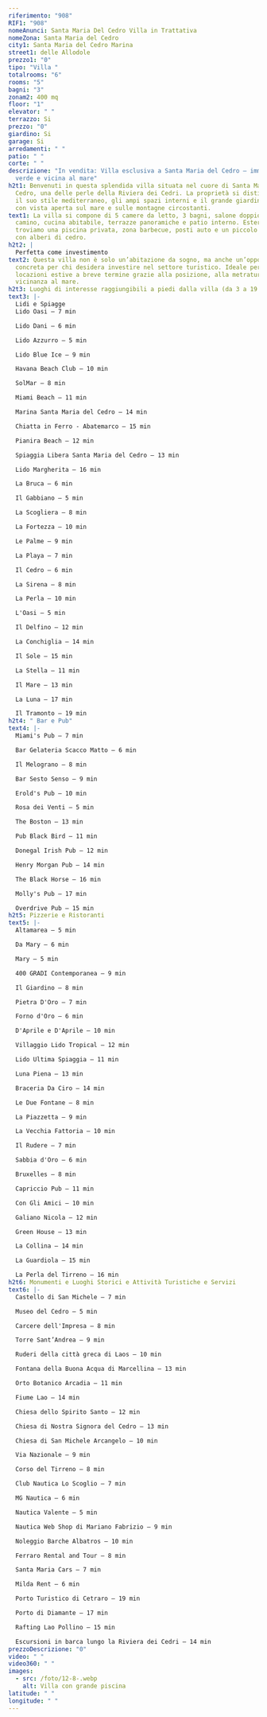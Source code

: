 ```yaml
---
riferimento: "908"
RIF1: "908"
nomeAnunci: Santa Maria Del Cedro Villa in Trattativa
nomeZona: Santa Maria del Cedro
city1: Santa Maria del Cedro Marina
street1: delle Allodole
prezzo1: "0"
tipo: "Villa "
totalrooms: "6"
rooms: "5"
bagni: "3"
zonam2: 400 mq
floor: "1"
elevator: " "
terrazzo: Si
prezzo: "0"
giardino: Si
garage: Si
arredamenti: " "
patio: " "
corte: " "
descrizione: "In vendita: Villa esclusiva a Santa Maria del Cedro – immersa nel
  verde e vicina al mare"
h2t1: Benvenuti in questa splendida villa situata nel cuore di Santa Maria del
  Cedro, una delle perle della Riviera dei Cedri. La proprietà si distingue per
  il suo stile mediterraneo, gli ampi spazi interni e il grande giardino privato
  con vista aperta sul mare e sulle montagne circostanti.
text1: La villa si compone di 5 camere da letto, 3 bagni, salone doppio con
  camino, cucina abitabile, terrazze panoramiche e patio interno. Esternamente
  troviamo una piscina privata, zona barbecue, posti auto e un piccolo frutteto
  con alberi di cedro.
h2t2: |
  Perfetta come investimento
text2: Questa villa non è solo un’abitazione da sogno, ma anche un’opportunità
  concreta per chi desidera investire nel settore turistico. Ideale per
  locazioni estive a breve termine grazie alla posizione, alla metratura e alla
  vicinanza al mare.
h2t3: Luoghi di interesse raggiungibili a piedi dalla villa (da 3 a 19 minuti)
text3: |-
  Lidi e Spiagge
  Lido Oasi – 7 min

  Lido Dani – 6 min

  Lido Azzurro – 5 min

  Lido Blue Ice – 9 min

  Havana Beach Club – 10 min

  SolMar – 8 min

  Miami Beach – 11 min

  Marina Santa Maria del Cedro – 14 min

  Chiatta in Ferro - Abatemarco – 15 min

  Pianira Beach – 12 min

  Spiaggia Libera Santa Maria del Cedro – 13 min

  Lido Margherita – 16 min

  La Bruca – 6 min

  Il Gabbiano – 5 min

  La Scogliera – 8 min

  La Fortezza – 10 min

  Le Palme – 9 min

  La Playa – 7 min

  Il Cedro – 6 min

  La Sirena – 8 min

  La Perla – 10 min

  L'Oasi – 5 min

  Il Delfino – 12 min

  La Conchiglia – 14 min

  Il Sole – 15 min

  La Stella – 11 min

  Il Mare – 13 min

  La Luna – 17 min

  Il Tramonto – 19 min
h2t4: " Bar e Pub"
text4: |-
  Miami's Pub – 7 min

  Bar Gelateria Scacco Matto – 6 min

  Il Melograno – 8 min

  Bar Sesto Senso – 9 min

  Erold's Pub – 10 min

  Rosa dei Venti – 5 min

  The Boston – 13 min

  Pub Black Bird – 11 min

  Donegal Irish Pub – 12 min

  Henry Morgan Pub – 14 min

  The Black Horse – 16 min

  Molly's Pub – 17 min

  Overdrive Pub – 15 min
h2t5: Pizzerie e Ristoranti
text5: |-
  Altamarea – 5 min

  Da Mary – 6 min

  Mary – 5 min

  400 GRADI Contemporanea – 9 min

  Il Giardino – 8 min

  Pietra D'Oro – 7 min

  Forno d'Oro – 6 min

  D'Aprile e D'Aprile – 10 min

  Villaggio Lido Tropical – 12 min

  Lido Ultima Spiaggia – 11 min

  Luna Piena – 13 min

  Braceria Da Ciro – 14 min

  Le Due Fontane – 8 min

  La Piazzetta – 9 min

  La Vecchia Fattoria – 10 min

  Il Rudere – 7 min

  Sabbia d'Oro – 6 min

  Bruxelles – 8 min

  Capriccio Pub – 11 min

  Con Gli Amici – 10 min

  Galiano Nicola – 12 min

  Green House – 13 min

  La Collina – 14 min

  La Guardiola – 15 min

  La Perla del Tirreno – 16 min
h2t6: Monumenti e Luoghi Storici e Attività Turistiche e Servizi
text6: |-
  Castello di San Michele – 7 min

  Museo del Cedro – 5 min

  Carcere dell'Impresa – 8 min

  Torre Sant’Andrea – 9 min

  Ruderi della città greca di Laos – 10 min

  Fontana della Buona Acqua di Marcellina – 13 min

  Orto Botanico Arcadia – 11 min

  Fiume Lao – 14 min

  Chiesa dello Spirito Santo – 12 min

  Chiesa di Nostra Signora del Cedro – 13 min

  Chiesa di San Michele Arcangelo – 10 min

  Via Nazionale – 9 min

  Corso del Tirreno – 8 min

  Club Nautica Lo Scoglio – 7 min

  MG Nautica – 6 min

  Nautica Valente – 5 min

  Nautica Web Shop di Mariano Fabrizio – 9 min

  Noleggio Barche Albatros – 10 min

  Ferraro Rental and Tour – 8 min

  Santa Maria Cars – 7 min

  Milda Rent – 6 min

  Porto Turistico di Cetraro – 19 min

  Porto di Diamante – 17 min

  Rafting Lao Pollino – 15 min

  Escursioni in barca lungo la Riviera dei Cedri – 14 min
prezzoDescrizione: "0"
video: " "
video360: " "
images:
  - src: /foto/12-8-.webp
    alt: Villa con grande piscina
latitude: " "
longitude: " "
---
```

